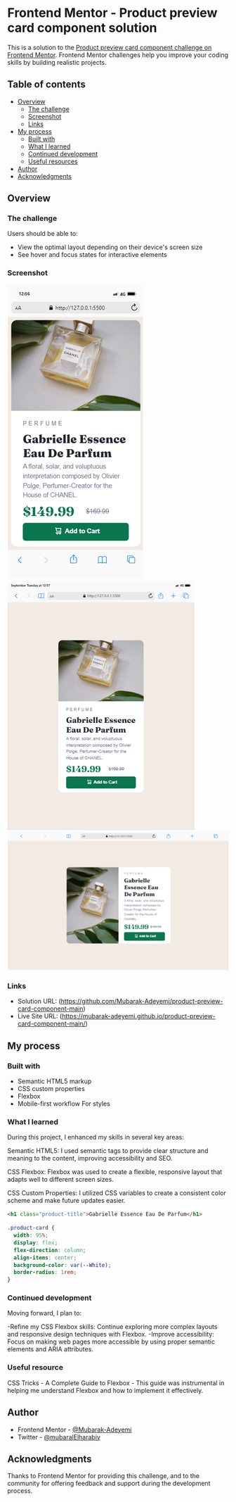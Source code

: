 # Frontend Mentor - Product preview card component solution

This is a solution to the
[Product preview card component challenge on Frontend Mentor](https://www.frontendmentor.io/challenges/product-preview-card-component-GO7UmttRfa).
Frontend Mentor challenges help you improve your coding skills by building
realistic projects.

## Table of contents

- [Overview](#overview)
  - [The challenge](#the-challenge)
  - [Screenshot](#screenshot)
  - [Links](#links)
- [My process](#my-process)
  - [Built with](#built-with)
  - [What I learned](#what-i-learned)
  - [Continued development](#continued-development)
  - [Useful resources](#useful-resources)
- [Author](#author)
- [Acknowledgments](#acknowledgments)

## Overview

### The challenge

Users should be able to:

- View the optimal layout depending on their device's screen size
- See hover and focus states for interactive elements

### Screenshot

![iPhone](./Screenshots/iPhone-X-127.0.0.1.png)
![iPad](./Screenshots/iPad-Mini-127.0.0.1.png)
![Macbook](<./Screenshots/Macbook-Air-127.0.0.1%20(4).png>)

### Links

- Solution URL:
  (https://github.com/Mubarak-Adeyemi/product-preview-card-component-main)
- Live Site URL:
  (https://mubarak-adeyemi.github.io/product-preview-card-component-main/)

## My process

### Built with

- Semantic HTML5 markup
- CSS custom properties
- Flexbox
- Mobile-first workflow For styles

### What I learned

During this project, I enhanced my skills in several key areas:

Semantic HTML5: I used semantic tags to provide clear structure and meaning to
the content, improving accessibility and SEO.

CSS Flexbox: Flexbox was used to create a flexible, responsive layout that
adapts well to different screen sizes.

CSS Custom Properties: I utilized CSS variables to create a consistent color
scheme and make future updates easier.

```html
<h1 class="product-title">Gabrielle Essence Eau De Parfum</h1>
```

```css
.product-card {
  width: 95%;
  display: flex;
  flex-direction: column;
  align-items: center;
  background-color: var(--White);
  border-radius: 1rem;
}
```

### Continued development

Moving forward, I plan to:

-Refine my CSS Flexbox skills: Continue exploring more complex layouts and
responsive design techniques with Flexbox. -Improve accessibility: Focus on
making web pages more accessible by using proper semantic elements and ARIA
attributes.

### Useful resource

CSS Tricks - A Complete Guide to Flexbox - This guide was instrumental in
helping me understand Flexbox and how to implement it effectively.

## Author

- Frontend Mentor -
  [@Mubarak-Adeyemi](https://www.frontendmentor.io/profile/Mubarak-Adeyemi)
- Twitter -
  [@mubaralElharabiy](https://x.com/mubarakElarabiy?t=dIaedCkOJLk9K0-tB1tS9w&s=09)

## Acknowledgments

Thanks to Frontend Mentor for providing this challenge, and to the community for
offering feedback and support during the development process.

